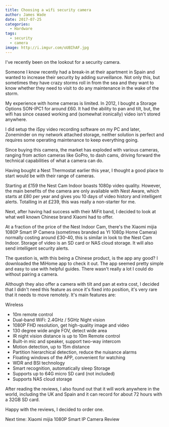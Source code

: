 ```yaml
---
title: Choosing a wifi security camera
author: James Wade
date: 2017-07-25
categories:
  - Hardware
tags:
  - security
  - camera
image: http://i.imgur.com/oUBIhAF.jpg
---
```


I've recently been on the lookout for a security camera.

Someone I know recently had a break-in at their apartment in Spain and wanted to increase their security by adding surveillance. Not only this, but sometimes they have crazy storms roll in from the sea and they want to know whether they need to visit to do any maintenance in the wake of the storm.

My experience with home cameras is limited. In 2012, I bought a Storage Options SON-IPC1 for around £60. It had the ability to pan and tilt, but, the wifi has since ceased working and (somewhat ironically) video isn't stored anywhere.

I did setup the iSpy video recording software on my PC and later, Zoneminder on my network attached storage, neither solution is perfect and requires some operating maintenance to keep everything going.

<!--more-->

Since buying this camera, the market has exploded with various cameras, ranging from action cameras like GoPro, to dash cams, driving forward the technical capabilities of what a camera can do.

Having bought a Nest Thermostat earlier this year, I thought a good place to start would be with their range of cameras.

Starting at £159 the Nest Cam Indoor boasts 1080p video quality. However, the main benefits of the camera are only available with Nest Aware, which starts at £80 per year and gives you 10 days of video history and intelligent alerts. Totalling in at £239, this was really a non-starter for me.

Next, after having had success with their MiFit band, I decided to look at what well known Chinese brand Xiaomi had to offer.

At a fraction of the price of the Nest Indoor Cam, there's the Xiaomi mijia 1080P Smart IP Camera (sometimes branded as YI 1080p Home Camera) normally costing around £30-40, this is similar in look to the Nest Cam Indoor. Storage of video is an SD card or NAS cloud storage. It will also send intelligent security alerts.

The question is, with this being a Chinese product, is the app any good? I downloaded the MiHome app to check it out. The app seemed pretty simple and easy to use with helpful guides. There wasn't really a lot I could do without pairing a camera.

Although they also offer a camera with tilt and pan at extra cost, I decided that I didn't need this feature as once it's fixed into position, it's very rare that it needs to move remotely.
It's main features are:

Wireless
- 10m remote control
- Dual-band WiFi: 2.4GHz / 5GHz
Night vision
- 1080P FHD resolution, get high-quality image and video
- 130 degree wide angle FOV, detect wide area
- IR night vision distance is up to 10m
Remote control
- Built-in mic and speaker, support two-way intercom
- Motion detection, up to 15m distance
- Partition hierarchical detection, reduce the nuisance alarms
- Floating windows of the APP, convenient for watching
- WDR and BSI technology
- Smart recognition, automatically sleep 
Storage
- Supports up to 64G micro SD card (not included)
- Supports NAS cloud storage

After reading the reviews, I also found out that it will work anywhere in the world, including the UK and Spain and it can record for about 72 hours with a 32GB SD card.

Happy with the reviews, I decided to order one.

Next time: Xiaomi mijia 1080P Smart IP Camera Review